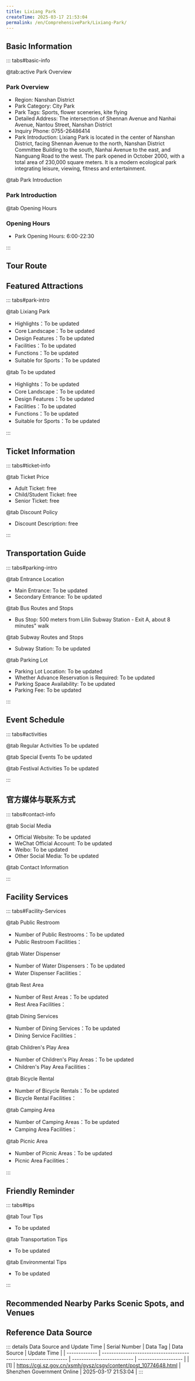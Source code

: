 ```yaml
---
title: Lixiang Park
createTime: 2025-03-17 21:53:04
permalink: /en/ComprehensivePark/Lixiang-Park/
---
```



<script setup>
import ImageSwiper from '/.vuepress/theme/components/ImageSwiper.vue'
// 轮播图数据
const swiperItems = [
    {
                link: 'https://cgj.sz.gov.cn/img/4/4005/4005682/10774648.jpg',
                title: 'Lixiang Park',
                description: '',
                author: 'Shenzhen Government Online',
                date: '2025/03/17'
                },
  {
                link: 'https://cgj.sz.gov.cn/img/4/4005/4005682/10774648.jpg',
                title: 'Lixiang Park',
                description: '',
                author: 'Shenzhen Government Online',
                date: '2025/03/17'
                }
]
// 配置项
const swiperConfig = {
  height: 500,
  showInfo: true
}
</script>
<!-- 轮播图组件 -->
<ImageSwiper :items="swiperItems" :config="swiperConfig" />



## Basic Information

::: tabs#basic-info

@tab:active Park Overview
### Park Overview
- Region: Nanshan District
- Park Category: City Park
- Park Tags: Sports, flower sceneries, kite flying
- Detailed Address: The intersection of Shennan Avenue and Nanhai Avenue, Nantou Street, Nanshan District
- Inquiry Phone: 0755-26486414
- Park Introduction: Lixiang Park is located in the center of Nanshan District, facing Shennan Avenue to the north, Nanshan District Committee Building to the south, Nanhai Avenue to the east, and Nanguang Road to the west. The park opened in October 2000, with a total area of 230,000 square meters. It is a modern ecological park integrating leisure, viewing, fitness and entertainment.

@tab Park Introduction
### Park Introduction
@tab Opening Hours
### Opening Hours
- Park Opening Hours: 6:00-22:30

:::

## Tour Route
<ImageCard
image="https://cgj.sz.gov.cn/attachment/1/1333/1333631/10774648.jpg"
title="Lixiang Park游玩路径图"
description="游玩路径示意图"
/>



## Featured Attractions

::: tabs#park-intro

@tab Lixiang Park
<ImageCard
image="https://cgj.sz.gov.cn/images/index20230710_1.png"
    title="Lixiang Park"
    description="The park is mainly plant-based and has rich scenic spots. The park has'Pearl Style' with the North Gate Square as the main feature,'Green Bacteria Waves''with the West Gate as the main feature,'Lixiang Qilin' with Lixiang Lake as the main feature,'Liyin Xunyou' with the landscape under the ancient lychee tree as the main feature,'Pearl and Stone Foot Bath' with foot massage as the main feature, and 'Hundred Flowers Garden'  and 'Palm Garden' and other special gardens. The park has a variety of facilities, including basketball courts, tennis centers, fitness squares, green dance floors, etc., to meet the needs of citizens for sports and fitness, leisure and entertainment; pavilions, corridors, flower stands, squares and other facilities are set up to meet people's needs for recreation and viewing. Lixiang Park is exquisite and unique, with rich cultural connotations, especially the 9.9-meter-high'Nanshan Pearl' is the most eye-catching. Its upper hemisphere'flesh' is as condensed as jasper, and the lower hemisphere'lychee shell' is a relief engraved with the four seasons of Lingnan. There is a fountain at the bottom to support it, and it is a beautiful view from afar or near. Lychee trees are the main tree species in the park. There are more than 1,000 ancient lychee trees, which is one of the largest ancient lychee groups in Shenzhen Special Economic Zone."
    date=""
    author="Shenzhen Government Online"
/>


- Highlights：To be updated
- Core Landscape：To be updated
- Design Features：To be updated
- Facilities：To be updated
- Functions：To be updated
- Suitable for Sports：To be updated

@tab To be updated
<ImageCard
image="https://cgj.sz.gov.cn/images/index20230710_1.png"
    title="Lixiang Park"
    description="The park is mainly plant-based and has rich scenic spots. The park has'Pearl Style' with the North Gate Square as the main feature,'Green Bacteria Waves''with the West Gate as the main feature,'Lixiang Qilin' with Lixiang Lake as the main feature,'Liyin Xunyou' with the landscape under the ancient lychee tree as the main feature,'Pearl and Stone Foot Bath' with foot massage as the main feature, and 'Hundred Flowers Garden'  and 'Palm Garden' and other special gardens. The park has a variety of facilities, including basketball courts, tennis centers, fitness squares, green dance floors, etc., to meet the needs of citizens for sports and fitness, leisure and entertainment; pavilions, corridors, flower stands, squares and other facilities are set up to meet people's needs for recreation and viewing. Lixiang Park is exquisite and unique, with rich cultural connotations, especially the 9.9-meter-high'Nanshan Pearl' is the most eye-catching. Its upper hemisphere'flesh' is as condensed as jasper, and the lower hemisphere'lychee shell' is a relief engraved with the four seasons of Lingnan. There is a fountain at the bottom to support it, and it is a beautiful view from afar or near. Lychee trees are the main tree species in the park. There are more than 1,000 ancient lychee trees, which is one of the largest ancient lychee groups in Shenzhen Special Economic Zone."
    date=""
    author="Shenzhen Government Online"
/>


- Highlights：To be updated
- Core Landscape：To be updated
- Design Features：To be updated
- Facilities：To be updated
- Functions：To be updated
- Suitable for Sports：To be updated

:::

## Ticket Information

::: tabs#ticket-info

@tab Ticket Price
- Adult Ticket: free
- Child/Student Ticket: free
- Senior Ticket: free

@tab Discount Policy
- Discount Description: free

:::

## Transportation Guide

::: tabs#parking-intro

@tab Entrance Location
- Main Entrance: To be updated
- Secondary Entrance: To be updated

@tab Bus Routes and Stops
- Bus Stop: 500 meters from Lilin Subway Station - Exit A, about 8 minutes" walk

@tab Subway Routes and Stops
- Subway Station: To be updated

@tab Parking Lot
- Parking Lot Location: To be updated
- Whether Advance Reservation is Required: To be updated
- Parking Space Availability: To be updated
- Parking Fee: To be updated

:::

## Event Schedule

::: tabs#activities

@tab Regular Activities
To be updated

@tab Special Events
To be updated

@tab Festival Activities
To be updated

:::

## 官方媒体与联系方式

::: tabs#contact-info

@tab Social Media
- Official Website: To be updated
- WeChat Official Account: To be updated
- Weibo: To be updated
- Other Social Media: To be updated

@tab Contact Information

:::

## Facility Services

::: tabs#Facility-Services

@tab Public Restroom
- Number of Public Restrooms：To be updated
- Public Restroom Facilities：

@tab Water Dispenser
- Number of Water Dispensers：To be updated
- Water Dispenser Facilities：

@tab Rest Area
- Number of Rest Areas：To be updated
- Rest Area Facilities：

@tab Dining Services
- Number of Dining Services：To be updated
- Dining Service Facilities：

@tab Children's Play Area
- Number of Children's Play Areas：To be updated
- Children's Play Area Facilities：

@tab Bicycle Rental
- Number of Bicycle Rentals：To be updated
- Bicycle Rental Facilities：

@tab Camping Area
- Number of Camping Areas：To be updated
- Camping Area Facilities：

@tab Picnic Area
- Number of Picnic Areas：To be updated
- Picnic Area Facilities：

:::

## Friendly Reminder

::: tabs#tips

@tab Tour Tips
- To be updated

@tab Transportation Tips
- To be updated

@tab Environmental Tips
- To be updated

:::

## Recommended Nearby Parks Scenic Spots, and Venues

<CardGrid>
  <ImageCard
        image="https://cgj.sz.gov.cn/img/4/4005/4005683/10774649.jpg"
        title="Qianhai Park"
        description="Qianhai Park is located at the intersection of Yueliangwan Avenue, Shennan Avenue and Bao'an Avenue in Shenzhen, adjacent to Nanshan Bus Station in the south, co"
        href="/en/ComprehensivePark/Qianhai-Park/"
        author="Shenzhen Government Online"
        date="2025/01/02"
      />
      <ImageCard
        image="https://cgj.sz.gov.cn/img/4/4005/4005683/10774649.jpg"
        title="Qianhai Park"
        description="Qianhai Park is located at the intersection of Yueliangwan Avenue, Shennan Avenue and Bao'an Avenue in Shenzhen, adjacent to Nanshan Bus Station in the south, co"
        href="/en/ComprehensivePark/Qianhai-Park/"
        author="Shenzhen Government Online"
        date="2025/01/02"
      />
    </CardGrid>


## Reference Data Source

::: details Data Source and Update Time
| Serial Number | Data Tag                                                        | Data Source                | Update Time         |
| ------------- | --------------------------------------------------------------- | -------------------------- | ------------------- |
| [1]           | https://cgj.sz.gov.cn/xsmh/gysz/csgy/content/post_10774648.html | Shenzhen Government Online | 2025-03-17 21:53:04 |
:::

